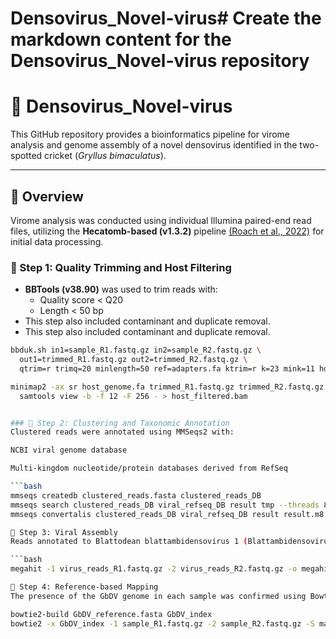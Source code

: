 # Densovirus_Novel-virus# Create the markdown content for the Densovirus_Novel-virus repository

# 🦠 Densovirus_Novel-virus

This GitHub repository provides a bioinformatics pipeline for virome analysis and genome assembly of a novel densovirus identified in the two-spotted cricket (*Gryllus bimaculatus*).

---

## 📂 Overview

Virome analysis was conducted using individual Illumina paired-end read files, utilizing the **Hecatomb-based (v1.3.2)** pipeline [(Roach et al., 2022)](https://doi.org/10.1038/s41587-022-01190-w) for initial data processing. 

### 🔹 Step 1: Quality Trimming and Host Filtering

- **BBTools (v38.90)** was used to trim reads with:
  - Quality score < Q20
  - Length < 50 bp
- This step also included contaminant and duplicate removal.
- This step also included contaminant and duplicate removal.

```bash
bbduk.sh in1=sample_R1.fastq.gz in2=sample_R2.fastq.gz \
  out1=trimmed_R1.fastq.gz out2=trimmed_R2.fastq.gz \
  qtrim=r trimq=20 minlength=50 ref=adapters.fa ktrim=r k=23 mink=11 hdist=1

minimap2 -ax sr host_genome.fa trimmed_R1.fastq.gz trimmed_R2.fastq.gz | \
  samtools view -b -f 12 -F 256 - > host_filtered.bam


### 🔹 Step 2: Clustering and Taxonomic Annotation
Clustered reads were annotated using MMSeqs2 with:

NCBI viral genome database

Multi-kingdom nucleotide/protein databases derived from RefSeq

```bash
mmseqs createdb clustered_reads.fasta clustered_reads_DB
mmseqs search clustered_reads_DB viral_refseq_DB result tmp --threads 8
mmseqs convertalis clustered_reads_DB viral_refseq_DB result result.m8

🔹 Step 3: Viral Assembly
Reads annotated to Blattodean blattambidensovirus 1 (Blattambidensovirus) were assembled using MEGAHIT (v1.2.9).

```bash
megahit -1 virus_reads_R1.fastq.gz -2 virus_reads_R2.fastq.gz -o megahit_output

🔹 Step 4: Reference-based Mapping
The presence of the GbDV genome in each sample was confirmed using Bowtie2 (v2.4.1).

bowtie2-build GbDV_reference.fasta GbDV_index
bowtie2 -x GbDV_index -1 sample_R1.fastq.gz -2 sample_R2.fastq.gz -S mapped.sam

